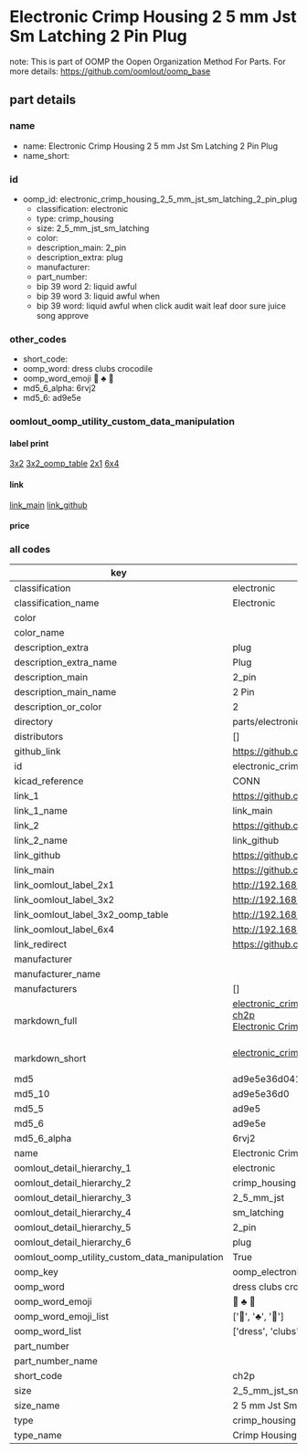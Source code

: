 # Electronic Crimp Housing 2 5 mm Jst Sm Latching 2 Pin Plug  

note: This is part of OOMP the Oopen Organization Method For Parts. For more details: https://github.com/oomlout/oomp_base

##  part details
  







### name
* name: Electronic Crimp Housing 2 5 mm Jst Sm Latching 2 Pin Plug
* name_short: 
### id
* oomp_id: electronic_crimp_housing_2_5_mm_jst_sm_latching_2_pin_plug
  * classification: electronic
  * type: crimp_housing
  * size: 2_5_mm_jst_sm_latching
  * color: 
  * description_main: 2_pin
  * description_extra: plug
  * manufacturer: 
  * part_number: 
  * bip 39 word 2: liquid awful
  * bip 39 word 3: liquid awful when
  * bip 39 word: liquid awful when click audit wait leaf door sure juice song approve

### other_codes
* short_code: 
* oomp_word: dress clubs crocodile
* oomp_word_emoji :dress: :clubs: :crocodile:
* md5_6_alpha: 6rvj2
* md5_6: ad9e5e






### oomlout_oomp_utility_custom_data_manipulation
#### label print
[3x2](http://192.168.1.245:1112/?label=oomp%206rvj2)
[3x2_oomp_table](http://192.168.1.108:1112/?label=oomp%206rvj2)
[2x1](http://192.168.1.242:1112/?label=oomp%206rvj2)
[6x4](http://192.168.1.55:1112/?label=oomp%206rvj2)    

#### link

[link_main](https://github.com/oomlout/oomlout_oomp_version_1_messy/tree/main/parts/electronic_crimp_housing_2_5_mm_jst_sm_latching_2_pin_plug) [link_github](https://github.com/oomlout/oomlout_oomp_version_1_messy/tree/main/parts/electronic_crimp_housing_2_5_mm_jst_sm_latching_2_pin_plug)                             

#### price







### all codes 
| key | value |  
| --- | --- |  
| classification | electronic |  
| classification_name | Electronic |  
| color |  |  
| color_name |  |  
| description_extra | plug |  
| description_extra_name | Plug |  
| description_main | 2_pin |  
| description_main_name | 2 Pin |  
| description_or_color | 2 |  
| directory | parts/electronic_crimp_housing_2_5_mm_jst_sm_latching_2_pin_plug |  
| distributors | [] |  
| github_link | https://github.com/oomlout/oomlout_oomp_part_src/tree/main/parts/electronic_crimp_housing_2_5_mm_jst_sm_latching_2_pin_plug |  
| id | electronic_crimp_housing_2_5_mm_jst_sm_latching_2_pin_plug |  
| kicad_reference | CONN |  
| link_1 | https://github.com/oomlout/oomlout_oomp_version_1_messy/tree/main/parts/electronic_crimp_housing_2_5_mm_jst_sm_latching_2_pin_plug |  
| link_1_name | link_main |  
| link_2 | https://github.com/oomlout/oomlout_oomp_version_1_messy/tree/main/parts/electronic_crimp_housing_2_5_mm_jst_sm_latching_2_pin_plug |  
| link_2_name | link_github |  
| link_github | https://github.com/oomlout/oomlout_oomp_version_1_messy/tree/main/parts/electronic_crimp_housing_2_5_mm_jst_sm_latching_2_pin_plug |  
| link_main | https://github.com/oomlout/oomlout_oomp_version_1_messy/tree/main/parts/electronic_crimp_housing_2_5_mm_jst_sm_latching_2_pin_plug |  
| link_oomlout_label_2x1 | http://192.168.1.242:1112/?label=oomp%206rvj2 |  
| link_oomlout_label_3x2 | http://192.168.1.245:1112/?label=oomp%206rvj2 |  
| link_oomlout_label_3x2_oomp_table | http://192.168.1.108:1112/?label=oomp%206rvj2 |  
| link_oomlout_label_6x4 | http://192.168.1.55:1112/?label=oomp%206rvj2 |  
| link_redirect | https://github.com/oomlout/oomlout_oomp_version_1_messy/tree/main/parts/electronic_crimp_housing_2_5_mm_jst_sm_latching_2_pin_plug |  
| manufacturer |  |  
| manufacturer_name |  |  
| manufacturers | [] |  
| markdown_full | [electronic_crimp_housing_2_5_mm_jst_sm_latching_2_pin_plug](none)<br>[ch2p](none)<br>[Electronic Crimp Housing 2 5 Mm Jst Sm Latching 2 Pin Plug](none)<br><br> |  
| markdown_short | [electronic_crimp_housing_2_5_mm_jst_sm_latching_2_pin_plug](none)<br><br> |  
| md5 | ad9e5e36d0416fd7d98782abf4442c12 |  
| md5_10 | ad9e5e36d0 |  
| md5_5 | ad9e5 |  
| md5_6 | ad9e5e |  
| md5_6_alpha | 6rvj2 |  
| name | Electronic Crimp Housing 2 5 mm Jst Sm Latching 2 Pin Plug |  
| oomlout_detail_hierarchy_1 | electronic |  
| oomlout_detail_hierarchy_2 | crimp_housing |  
| oomlout_detail_hierarchy_3 | 2_5_mm_jst |  
| oomlout_detail_hierarchy_4 | sm_latching |  
| oomlout_detail_hierarchy_5 | 2_pin |  
| oomlout_detail_hierarchy_6 | plug |  
| oomlout_oomp_utility_custom_data_manipulation | True |  
| oomp_key | oomp_electronic_crimp_housing_2_5_mm_jst_sm_latching_2_pin_plug |  
| oomp_word | dress clubs crocodile |  
| oomp_word_emoji | :dress: :clubs: :crocodile: |  
| oomp_word_emoji_list | [':dress:', ':clubs:', ':crocodile:'] |  
| oomp_word_list | ['dress', 'clubs', 'crocodile'] |  
| part_number |  |  
| part_number_name |  |  
| short_code | ch2p |  
| size | 2_5_mm_jst_sm_latching |  
| size_name | 2 5 mm Jst Sm Latching |  
| type | crimp_housing |  
| type_name | Crimp Housing |  
